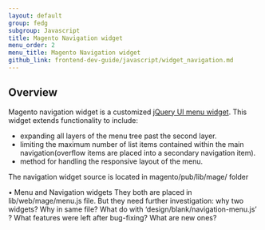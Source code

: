 ```yaml
---
layout: default
group: fedg
subgroup: Javascript
title: Magento Navigation widget
menu_order: 2
menu_title: Magento Navigation widget
github_link: frontend-dev-guide/javascript/widget_navigation.md
---
```


<h2>Overview</h2>
Magento navigation widget is a customized <a href="http://api.jqueryui.com/menu/" target="_blank">jQuery UI menu widget</a>. This widget extends functionality to include:
<ul>
<li>expanding all layers of the menu tree past the second layer.</li>
<li>limiting the maximum number of list items contained within the main navigation(overflow items are placed into a secondary navigation item).</li>
<li>method for handling the responsive layout of the menu.</li>
</ul>

The navigation widget source is located in magento/pub/lib/mage/ folder

<p class="q">•	Menu and Navigation widgets
They both are placed in lib/web/mage/menu.js file. But they need further investigation: why two widgets? Why in same file? What do with ‘design/blank/navigation-menu.js’ ? What features were left after bug-fixing? What are new ones?
</p>